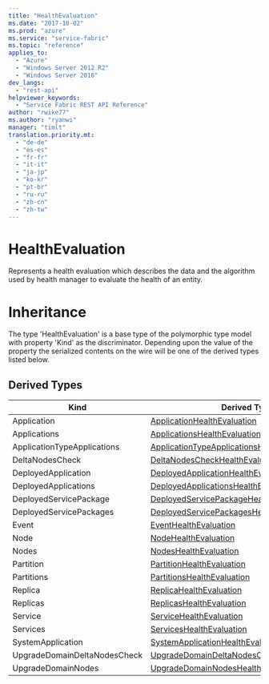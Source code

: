 ```yaml
---
title: "HealthEvaluation"
ms.date: "2017-10-02"
ms.prod: "azure"
ms.service: "service-fabric"
ms.topic: "reference"
applies_to: 
  - "Azure"
  - "Windows Server 2012 R2"
  - "Windows Server 2016"
dev_langs: 
  - "rest-api"
helpviewer_keywords: 
  - "Service Fabric REST API Reference"
author: "rwike77"
ms.author: "ryanwi"
manager: "timlt"
translation.priority.mt: 
  - "de-de"
  - "es-es"
  - "fr-fr"
  - "it-it"
  - "ja-jp"
  - "ko-kr"
  - "pt-br"
  - "ru-ru"
  - "zh-cn"
  - "zh-tw"
---
```

# HealthEvaluation

Represents a health evaluation which describes the data and the algorithm used by health manager to evaluate the health of an entity.
# Inheritance

The type 'HealthEvaluation' is a base type of the polymorphic type model with property 'Kind' as the discriminator.
Depending upon the value of the property the serialized contents on the wire will be one of the derived types listed below.
## Derived Types

| Kind | Derived Type |
| --- | --- | 
| Application | [ApplicationHealthEvaluation](sfclient-v60-model-applicationhealthevaluation.md) |
| Applications | [ApplicationsHealthEvaluation](sfclient-v60-model-applicationshealthevaluation.md) |
| ApplicationTypeApplications | [ApplicationTypeApplicationsHealthEvaluation](sfclient-v60-model-applicationtypeapplicationshealthevaluation.md) |
| DeltaNodesCheck | [DeltaNodesCheckHealthEvaluation](sfclient-v60-model-deltanodescheckhealthevaluation.md) |
| DeployedApplication | [DeployedApplicationHealthEvaluation](sfclient-v60-model-deployedapplicationhealthevaluation.md) |
| DeployedApplications | [DeployedApplicationsHealthEvaluation](sfclient-v60-model-deployedapplicationshealthevaluation.md) |
| DeployedServicePackage | [DeployedServicePackageHealthEvaluation](sfclient-v60-model-deployedservicepackagehealthevaluation.md) |
| DeployedServicePackages | [DeployedServicePackagesHealthEvaluation](sfclient-v60-model-deployedservicepackageshealthevaluation.md) |
| Event | [EventHealthEvaluation](sfclient-v60-model-eventhealthevaluation.md) |
| Node | [NodeHealthEvaluation](sfclient-v60-model-nodehealthevaluation.md) |
| Nodes | [NodesHealthEvaluation](sfclient-v60-model-nodeshealthevaluation.md) |
| Partition | [PartitionHealthEvaluation](sfclient-v60-model-partitionhealthevaluation.md) |
| Partitions | [PartitionsHealthEvaluation](sfclient-v60-model-partitionshealthevaluation.md) |
| Replica | [ReplicaHealthEvaluation](sfclient-v60-model-replicahealthevaluation.md) |
| Replicas | [ReplicasHealthEvaluation](sfclient-v60-model-replicashealthevaluation.md) |
| Service | [ServiceHealthEvaluation](sfclient-v60-model-servicehealthevaluation.md) |
| Services | [ServicesHealthEvaluation](sfclient-v60-model-serviceshealthevaluation.md) |
| SystemApplication | [SystemApplicationHealthEvaluation](sfclient-v60-model-systemapplicationhealthevaluation.md) |
| UpgradeDomainDeltaNodesCheck | [UpgradeDomainDeltaNodesCheckHealthEvaluation](sfclient-v60-model-upgradedomaindeltanodescheckhealthevaluation.md) |
| UpgradeDomainNodes | [UpgradeDomainNodesHealthEvaluation](sfclient-v60-model-upgradedomainnodeshealthevaluation.md) |

